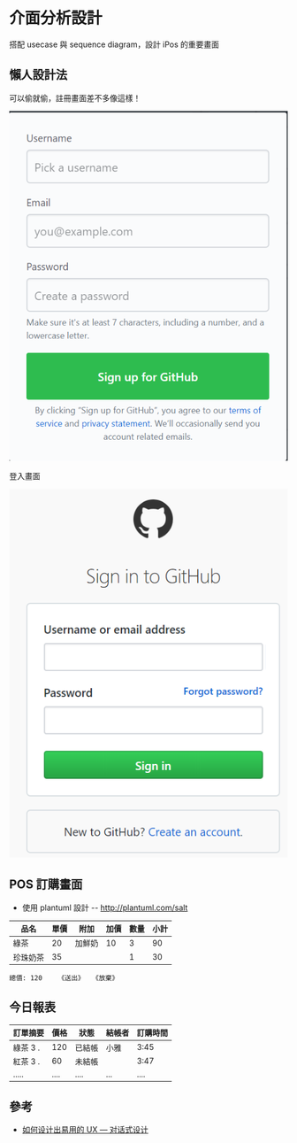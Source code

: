 # 介面分析設計

搭配 usecase 與 sequence diagram，設計 iPos 的重要畫面

## 懶人設計法

可以偷就偷，註冊畫面差不多像這樣！

![iPos 註冊畫面](../img/signup.png)

登入畫面

![iPos 登入畫面](../img/signin.png)

## POS 訂購畫面

* 使用 plantuml 設計 -- http://plantuml.com/salt


品名 | 單價 | 附加   | 加價 | 數量 | 小計
-----|-----|-------|------|------|--------
綠茶 | 20  | 加鮮奶 | 10   |  3   | 90
珍珠奶茶 | 35  |    |      |  1   | 30

    總價: 120    《送出》  《放棄》


## 今日報表


訂單摘要 | 價格 | 狀態 | 結帳者 | 訂購時間
--------|------|------|--------|-------
綠茶 3 .| 120  | 已結帳 | 小雅  | 3:45
紅茶 3 .| 60   | 未結帳 |       | 3:47
.....   | .... | .... |  ...   | ....


## 參考

* [如何设计出易用的 UX — 对话式设计](http://blog.xdite.net/posts/2018/10/07/design-by-conversation)
